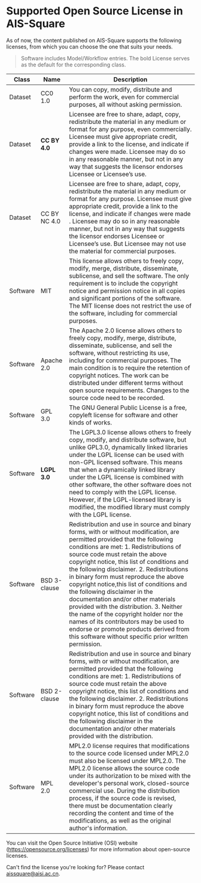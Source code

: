 # Supported Open Source License in AIS-Square

As of now, the content published on AIS-Square supports the following licenses, from which you can choose the one that suits your needs.

> Software includes Model/Workflow entries. The bold License serves as the default for the corresponding class.

| Class    | Name          | Description                                                  |
| -------- | ------------- | ------------------------------------------------------------ |
| Dataset  | CC0 1.0       | You can copy, modify, distribute and perform the work, even for commercial purposes, all without asking permission. |
| Dataset  | **CC BY 4.0** | Licensee are free to share, adapt, copy, redistribute the material in any medium or format for any purpose, even commercially. Licensee must give appropriate credit, provide a link to the license, and indicate if changes were made. Licensee may do so in any reasonable manner, but not in any way that suggests the licensor endorses Licensee or Licensee’s use. |
| Dataset  | CC BY NC 4.0  | Licensee are free to share, adapt, copy, redistribute the material in any medium or format for any purpose. Licensee must give appropriate credit, provide a link to the license, and indicate if changes were made . Licensee may do so in any reasonable manner, but not in any way that suggests the licensor endorses Licensee or Licensee’s use. But Licensee may not use the material for commercial purposes. |
| Software | MIT           | This license allows others to freely copy, modify, merge, distribute, disseminate, sublicense, and sell the software. The only requirement is to include the copyright notice and permission notice in all copies and significant portions of the software. The MIT license does not restrict the use of the software, including for commercial purposes. |
| Software | Apache 2.0    | The Apache 2.0 license allows others to freely copy, modify, merge, distribute, disseminate, sublicense, and sell the software, without restricting its use, including for commercial purposes. The main condition is to require the retention of copyright notices. The work can be distributed under different terms without open source requirements. Changes to the source code need to be recorded. |
| Software | GPL 3.0       | The GNU General Public License is a free, copyleft license for software and other kinds of works. |
| Software | **LGPL 3.0**  | The LGPL3.0 license allows others to freely copy, modify, and distribute software, but unlike GPL3.0, dynamically linked libraries under the LGPL license can be used with non-GPL licensed software. This means that when a dynamically linked library under the LGPL license is combined with other software, the other software does not need to comply with the LGPL license. However, if the LGPL-licensed library is modified, the modified library must comply with the LGPL license. |
| Software | BSD 3-clause  | Redistribution and use in source and binary forms, with or without modification, are permitted provided that the following conditions are met: 1. Redistributions of source code must retain the above copyright notice, this list of conditions and the following disclaimer. 2. Redistributions in binary form must reproduce the above copyright notice,this list of conditions and the following disclaimer in the documentation and/or other materials provided with the distribution. 3. Neither the name of the copyright holder nor the names of its contributors may be used to endorse or promote products derived from this software without specific prior written permission. |
| Software | BSD 2-clause  | Redistribution and use in source and binary forms, with or without modification, are permitted provided that the following conditions are met: 1. Redistributions of source code must retain the above copyright notice, this list of conditions and the following disclaimer. 2. Redistributions in binary form must reproduce the above copyright notice, this list of conditions and the following disclaimer in the documentation and/or other materials provided with the distribution. |
| Software | MPL 2.0       | MPL2.0 license requires that modifications to the source code licensed under MPL2.0 must also be licensed under MPL2.0. The MPL2.0 license allows the source code under its authorization to be mixed with the developer's personal work, closed-source commercial use. During the distribution process, if the source code is revised, there must be documentation clearly recording the content and time of the modifications, as well as the original author's information. |

You can visit the Open Source Initiative (OSI) website (https://opensource.org/licenses) for more information about open-source licenses.

Can't find the license you're looking for? Please contact aissquare@aisi.ac.cn.